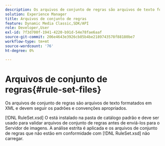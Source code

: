 ```yaml
---
description: Os arquivos de conjunto de regras são arquivos de texto formatados em XML e devem seguir os padrões e convenções apropriados.
solution: Experience Manager
title: Arquivos de conjunto de regras
feature: Dynamic Media Classic,SDK/API
role: Developer,User
exl-id: 7f3d700f-1941-4220-b91d-54e78fae6aaf
source-git-commit: 206e4643e3926cb85b4be2189743578f88180be7
workflow-type: tm+mt
source-wordcount: '76'
ht-degree: 0%

---
```


# Arquivos de conjunto de regras{#rule-set-files}

Os arquivos de conjunto de regras são arquivos de texto formatados em XML e devem seguir os padrões e convenções apropriados.

[!DNL RuleSet.xsd] O está instalado na pasta de catálogo padrão e deve ser usado para validar arquivos de conjunto de regras antes de enviá-los para o Servidor de imagens. A análise estrita é aplicada e os arquivos de conjunto de regras que não estão em conformidade com [!DNL RuleSet.xsd] não carregar.
